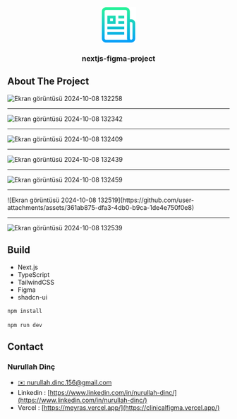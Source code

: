 


<div align="center">
  <a href="https://github.com/github_username/repo_name">
    <img src="https://raw.githubusercontent.com/enesdmc0/react-country-info/main/images/logo.png" alt="Logo" width="80" height="80">
  </a>
<h3 align="center">nextjs-figma-project</h3>
</div>



## About The Project
 
![Ekran görüntüsü 2024-10-08 132258](https://github.com/user-attachments/assets/c8aa7224-c7ef-4ad6-b6ba-bccc30cf294f)

 

<hr/>
   
![Ekran görüntüsü 2024-10-08 132342](https://github.com/user-attachments/assets/e70904ac-511b-443a-bb67-f0223020d728)


<hr/>

![Ekran görüntüsü 2024-10-08 132409](https://github.com/user-attachments/assets/961a09ab-7511-4df7-8f71-8f4121f22334)

 

<hr/>

  
![Ekran görüntüsü 2024-10-08 132439](https://github.com/user-attachments/assets/e9939e76-2efa-400c-a822-1b5cddda0776)


<hr/>

  ![Ekran görüntüsü 2024-10-08 132459](https://github.com/user-attachments/assets/2ae5b075-402e-4e3b-90c5-86dd6e10e1a9)


<hr/>
![Ekran görüntüsü 2024-10-08 132519](https://github.com/user-attachments/assets/361ab875-dfa3-4db0-b9ca-1de4e750f0e8)

<hr/>

![Ekran görüntüsü 2024-10-08 132539](https://github.com/user-attachments/assets/ca5e12ff-ffcf-4a8d-a452-5cc14fd9d8a4)


  ## Build
  - Next.js
  - TypeScript
  - TailwindCSS
  - Figma
  - shadcn-ui
 


  ```nextjs
npm install

npm run dev
```



  ## Contact

  ### Nurullah Dinç

  - [ ✉️ nurullah.dinc.156@gmail.com]()
  - Linkedin : [https://www.linkedin.com/in/nurullah-dinc/](https://www.linkedin.com/in/nurullah-dinc/)
  - Vercel   : [https://meyras.vercel.app/](https://clinicalfigma.vercel.app/)
